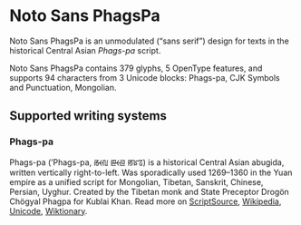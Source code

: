 
# Noto Sans PhagsPa

Noto Sans PhagsPa is an unmodulated (“sans serif”) design for texts in the historical Central Asian _Phags-pa_ script. 

Noto Sans PhagsPa contains 379 glyphs, 5 OpenType features, and supports 94 characters from 3 Unicode blocks: Phags-pa, CJK Symbols and Punctuation, Mongolian.


## Supported writing systems


### Phags-pa

Phags-pa (ʼPhags-pa, ꡏꡡꡃ ꡣꡡꡙ ꡐꡜꡞ) is a historical Central Asian abugida, written vertically right-to-left. Was sporadically used 1269–1360 in the Yuan empire as a unified script for Mongolian, Tibetan, Sanskrit, Chinese, Persian, Uyghur. Created by the Tibetan monk and State Preceptor Drogön Chögyal Phagpa for Kublai Khan. Read more on [ScriptSource](https://scriptsource.org/scr/Phag), [Wikipedia](https://en.wikipedia.org/wiki/ISO_15924:Phag), [Unicode](https://www.unicode.org/versions/Unicode13.0.0/ch14.pdf#G40430), [Wiktionary](https://en.wiktionary.org/wiki/Category:Phags-pa_script).

